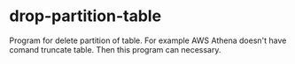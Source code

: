 # drop-partition-table

Program for delete partition of table. For example AWS Athena doesn't have comand truncate table. Then this program can necessary.
